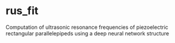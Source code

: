 # rus_fit

Computation of ultrasonic resonance frequencies of piezoelectric rectangular parallelepipeds using a deep neural network structure
